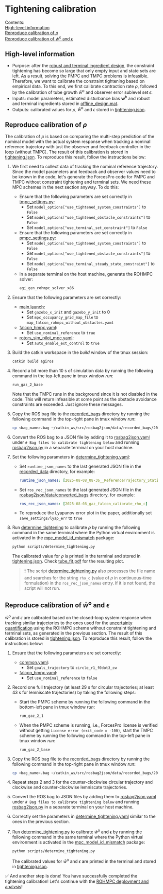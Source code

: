 # Tightening calibration
Contents:\
[High-level information](#high-level-information)\
[Reproduce calibration of $\rho$](#reproduce-calibration-of-$\rho$)\
[Reproduce calibration of $\bar{w}^\mathrm{o}$ and $\epsilon$](#reproduce-calibration-of-$\bar{w}^\mathrm{o}$-and-$\epsilon$)



## High-level information
- Purpose: after the [robust and terminal ingredient design](./robust_term_design.md), the constraint tightening has become so large that only empty input and state sets are left. As a result, solving the PMPC and TMPC problems is infeasible. Therefore, we want to calibrate the constraint tightening based on empirical data. To this end, we first calibrate contraction rate $\rho$, followed by the calibration of tube growth $\bar{w}^\mathrm{o}$ and observer error sublevel set $\epsilon$.
- Inputs: model parameters, estimated disturbance bias $\bm{w}^\mathrm{b}$ and robust and terminal ingredients stored in [offline_design.mat](./catkin_ws/src/mpc/mpc_solver/scripts/include/offline_computations/mpc-sdp/offline_design.mat).
- Outputs: calibrated values for $\rho$, $\bar{w}^\mathrm{o}$ and $\epsilon$ stored in [tightening.json](./catkin_ws/src/mpc_model_id_mismatch/data/tightening_results/tightening.json).



## Reproduce calibration of $\rho$
The calibration of $\rho$ is based on comparing the multi-step prediction of the nominal model with the actual system response when tracking a nominal reference trajectory with just the observer and feedback controller in the loop (without TMPC). The result of this calibration is stored in [tightening.json](./catkin_ws/src/mpc_model_id_mismatch/data/tightening_results/tightening.json). To reproduce this result, follow the instructions below:
1. We first need to collect data of tracking the nominal reference trajectory. Since the model parameters and feedback and observer values need to be known in the code, let's generate the ForcesPro code for PMPC and TMPC without constraint tightening and terminal sets. We need these MPC schemes in the next section anyway. To do this:
    - Ensure that the following parameters are set correctly in [tmpc_settings.py](./catkin_ws/src/mpc/mpc_solver/scripts/systems/falcon/tmpc_settings.py):
      - Set `model_options["use_tightened_system_constraints"]` to `False`
      - Set `model_options["use_tightened_obstacle_constraints"]` to `False`
      - Set `model_options["use_terminal_set_constraint"]` to `False`
    - Ensure that the following parameters are set correctly in [pmpc_settings.py](./catkin_ws/src/mpc/mpc_solver/scripts/systems/falcon/pmpc_settings.py):
      - Set `model_options["use_tightened_system_constraints"]` to `False`
      - Set `model_options["use_tightened_obstacle_constraints"]` to `False`
      - Set `model_options["use_terminal_steady_state_constraint"]` to `False`
    - In a separate terminal on the host machine, generate the ROHMPC solver:
      ```bash
      agi_gen_rohmpc_solver_x86
      ```

2. Ensure that the following parameters are set correctly:
    - [main.launch](./catkin_ws/src/agiclean/agiros/agiros/launch/simulation/main.launch):
      - Set `gazebo_x_init` and `gazebo_y_init` to 0
      - Set `mpc_occupancy_grid_map_file` to `map_falcon_rohmpc_without_obstacles.yaml`
    - [falcon_hmpc.yaml](./catkin_ws/src/mpc/mpc_systems/mpc_falcon/config/falcon_hmpc.yaml):
      - Set `use_nominal_reference` to `true`
    - [rotors_sim_pilot_mpc.yaml](./catkin_ws/src/agiclean/agiros/agiros/parameters/rotors_sim_pilot_mpc.yaml):
      - Set `auto_enable_ext_control` to `true`

3. Build the catkin workspace in the *build* window of the tmux session:
    ```bash
    catkin build agiros
    ```

4. Record a bit more than 10 s of simulation data by running the following command in the top-left pane in tmux window *run*:
    ```bash
    run_gaz_2_base
    ```
    Note that the TMPC runs in the background since it is not disabled in the code. This will return infeasible at some point as the obstacle avoidance constraints are exceeded. Just ignore these messages.

5. Copy the ROS bag file to the [recorded_bags](./catkin_ws/src/rosbag2json/data/recorded_bags) directory by running the following command in the top-right pane in tmux window *run*:
    ```bash
    cp <bag_name>.bag ~/catkin_ws/src/rosbag2json/data/recorded_bags/2025-08-08_gaz_falcon_calibrate_rho_c.bag
    ```

6. Convert the ROS bag to a JSON file by adding it to [rosbag2json.yaml](./catkin_ws/src/rosbag2json/config/scripts/rosbag2json.yaml) under `# Bag files to calibrate tightening below` and running [rosbag2json.py](./catkin_ws/src/rosbag2json/scripts/rosbag2json.py) in a separate terminal on your host machine.

7. Set the following parameters in [determine_tightening.yaml](./catkin_ws/src/mpc_model_id_mismatch/config/scripts/determine_tightening.yaml):
   - Set `runtime_json_names` to the last generated JSON file in the [recorded_data](./catkin_ws/src/mpc/mpc_tools/recorded_data) directory, for example:
        ```yaml
        runtime_json_names: [2025-08-08_08-36__ReferenceTrajectory_StaticPolyhedronConstraints_0]
        ```
    - Set `ros_rec_json_names` to the last generated JSON file in the [rosbag2json/data/converted_bags](./catkin_ws/src/rosbag2json/data/converted_bags) directory, for example:
        ```yaml
        ros_rec_json_names: [2025-08-08_gaz_falcon_calibrate_rho_c]
        ```
    - To reproduce the Lyapunov error plot in the paper, additionally set `save_settings/lyap_err` to `true`

8. Run [determine_tightening](./catkin_ws/src/mpc_model_id_mismatch/scripts/determine_tightening.py) to calibrate $\rho$ by running the following command in the same terminal where the Python virtual environment is activated in the [mpc_model_id_mismatch](./catkin_ws/src/mpc_model_id_mismatch) package:
    ```bash
    python scripts/determine_tightening.py
    ```
    The calibrated value for $\rho$ is printed in the terminal and stored in [tightening.json](./catkin_ws/src/mpc_model_id_mismatch/data/tightening_results/tightening.json). Check [tube_fit.pdf](./catkin_ws/src/mpc_model_id_mismatch/data/figures/tightening/tube_fit.pdf) for the resulting plot.
    > :exclamation: The script [determine_tightening.py](./catkin_ws/src/mpc_model_id_mismatch/scripts/determine_tightening.py) also processes the file name and searches for the string `rho_c` (value of $\rho$ in continuous-time formulation) in the `ros_rec_json_names` entry. If it is not found, the script will not run.



## Reproduce calibration of $\bar{w}^\mathrm{o}$ and $\epsilon$
$\bar{w}^\mathrm{o}$ and $\epsilon$ are calibrated based on the closed-loop system response when tracking similar trajectories to the ones used for the [uncertainty quantification](./uq.md) using the ROHMPC scheme without constraint tightening and terminal sets, as generated in the previous section. The result of this calibration is stored in [tightening.json](./catkin_ws/src/mpc_model_id_mismatch/data/tightening_results/tightening.json). To reproduce this result, follow the instructions below:
1. Ensure that the following parameters are set correctly:
    - [common.yaml](./catkin_ws/src/mpc/mpc_systems/mpc_falcon/config/common.yaml):
      - Set `goals_trajectory` to `circle_r1_f0dot3_cw`
    - [falcon_hmpc.yaml](./catkin_ws/src/mpc/mpc_systems/mpc_falcon/config/falcon_hmpc.yaml):
      - Set `use_nominal_reference` to `false`

2. Record one full trajectory (at least 29 s for circular trajectories; at least 43 s for lemniscate trajectories) by taking the following steps:
    - Start the PMPC scheme by running the following command in the bottom-left pane in tmux window *run*:
      ```bash
      run_gaz_2_1
      ```
    - When the PMPC scheme is running, i.e., ForcesPro license is verified without getting `License error (exit_code = -100)`, start the TMPC scheme by running the following command in the top-left pane in tmux window *run*:
      ```bash
      run_gaz_2_base
      ```

3. Copy the ROS bag file to the [recorded_bags](./catkin_ws/src/rosbag2json/data/recorded_bags) directory by running the following command in the top-right pane in tmux window *run*:
    ```bash
    cp <bag_name>.bag ~/catkin_ws/src/rosbag2json/data/recorded_bags/2025-08-08_gaz_falcon_calibrate_w_bar_c_epsilon_circle_r1_f0dot3_cw.bag
    ```

4. Repeat steps 2 and 3 for the counter-clockwise circular trajectory and clockwise and counter-clockwise lemniscate trajectories.

5. Convert the ROS bag to JSON files by adding them to [rosbag2json.yaml](./catkin_ws/src/rosbag2json/config/scripts/rosbag2json.yaml) under `# Bag files to calibrate tightening below` and running [rosbag2json.py](./catkin_ws/src/rosbag2json/scripts/rosbag2json.py) in a separate terminal on your host machine.

6. Correctly set the parameters in [determine_tightening.yaml](./catkin_ws/src/mpc_model_id_mismatch/config/scripts/determine_tightening.yaml) similar to the ones in the previous section.

7. Run [determine_tightening.py](./catkin_ws/src/mpc_model_id_mismatch/scripts/determine_tightening.py) to calibrate $\bar{w}^\mathrm{o}$ and $\epsilon$ by running the following command in the same terminal where the Python virtual environment is activated in the [mpc_model_id_mismatch](./catkin_ws/src/mpc_model_id_mismatch) package:
    ```bash
    python scripts/determine_tightening.py
    ```
    The calibrated values for $\bar{w}^\mathrm{o}$ and $\epsilon$ are printed in the terminal and stored in [tightening.json](./catkin_ws/src/mpc_model_id_mismatch/data/tightening_results/tightening.json).

:white_check_mark: And another step is done! You have successfully completed the tightening calibration! Let's continue with the [ROHMPC deployment and analysis](./rohmpc.md)!
